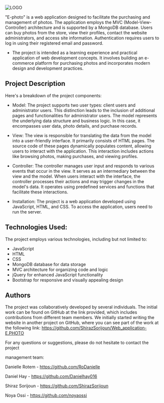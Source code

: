 
![LOGO](views/assets/img/logo3.jpg)

"E-photo" is a web application designed to facilitate the purchasing and management of photos. 
The application employs the MVC (Model-View-Controller) architecture and is supported by a MongoDB database. Users can buy photos from the store, view their profiles, contact the website administrators, and access site information.
Authentication requires users to log in using their registered email and password.

* The project is intended as a learning experience and practical application of web development concepts. It involves building an e-commerce platform for purchasing photos and incorporates modern design and development practices.

## Project Description
Here's a breakdown of the project components:

* Model:
The project supports two user types: client users and administrator users. This distinction leads to the inclusion of additional pages and functionalities for administrator users. The model represents the underlying data structure and business logic. In this case, it encompasses user data, photo details, and purchase records.

* View:
The view is responsible for translating the data from the model into a user-friendly interface. It primarily consists of HTML pages. The source code of these pages dynamically populates content, allowing users to interact with the application. This interaction includes actions like browsing photos, making purchases, and viewing profiles.

* Controller:
The controller manages user input and responds to various events that occur in the view. It serves as an intermediary between the view and the model. When users interact with the interface, the controller processes their actions and may trigger changes in the model's data. It operates using predefined services and functions that facilitate these interactions.

* Installation:
The project is a web application developed using JavaScript, HTML, and CSS. To access the application, users need to run the server.


## Technologies Used:
The project employs various technologies, including but not limited to:

* JavaScript
* HTML
* CSS
* MongoDB database for data storage
* MVC architecture for organizing code and logic
* jQuery for enhanced JavaScript functionality
* Bootstrap for responsive and visually appealing design

## Authors
The project was collaboratively developed by several individuals. 
The initial work can be found on GitHub at the link provided, which includes contributions from different team members. 
We initially started writing the website in another project on GitHub, where you can see part of the work at the following link:
https://github.com/ShirazSorijoun/Web_application-E.PHOTO

For any questions or suggestions, please do not hesitate to contact the project

management team:

Danielle Rotem - https://github.com/RoDanielle

Daniel Hay - https://github.com/Danielhay016

Shiraz Sorijoun - https://github.com/ShirazSorijoun

Noya Ossi - https://github.com/noyaossi
